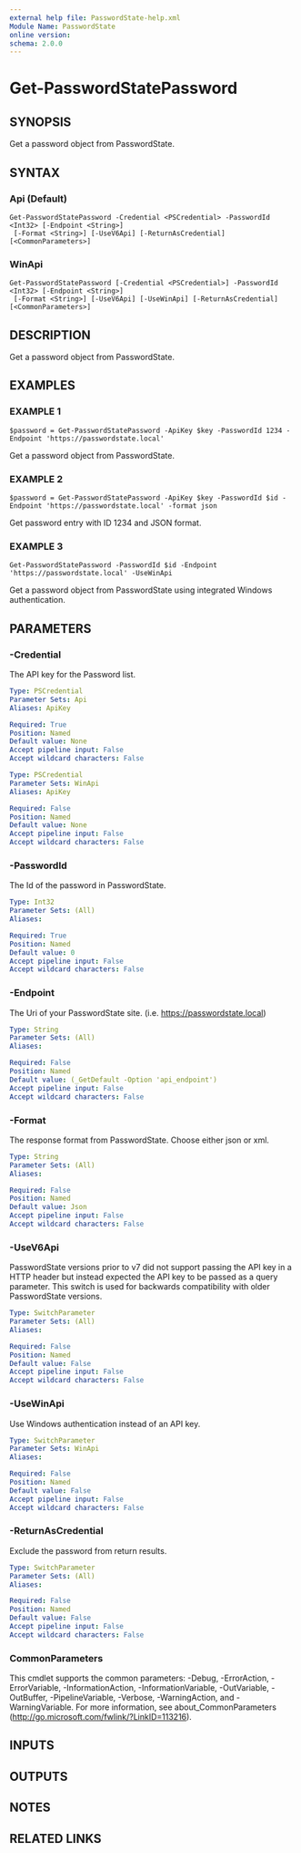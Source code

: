 ```yaml
---
external help file: PasswordState-help.xml
Module Name: PasswordState
online version:
schema: 2.0.0
---
```


# Get-PasswordStatePassword

## SYNOPSIS
Get a password object from PasswordState.

## SYNTAX

### Api (Default)
```
Get-PasswordStatePassword -Credential <PSCredential> -PasswordId <Int32> [-Endpoint <String>]
 [-Format <String>] [-UseV6Api] [-ReturnAsCredential] [<CommonParameters>]
```

### WinApi
```
Get-PasswordStatePassword [-Credential <PSCredential>] -PasswordId <Int32> [-Endpoint <String>]
 [-Format <String>] [-UseV6Api] [-UseWinApi] [-ReturnAsCredential] [<CommonParameters>]
```

## DESCRIPTION
Get a password object from PasswordState.

## EXAMPLES

### EXAMPLE 1
```
$password = Get-PasswordStatePassword -ApiKey $key -PasswordId 1234 -Endpoint 'https://passwordstate.local'
```

Get a password object from PasswordState.

### EXAMPLE 2
```
$password = Get-PasswordStatePassword -ApiKey $key -PasswordId $id -Endpoint 'https://passwordstate.local' -format json
```

Get password entry with ID 1234 and JSON format.

### EXAMPLE 3
```
Get-PasswordStatePassword -PasswordId $id -Endpoint 'https://passwordstate.local' -UseWinApi
```

Get a password object from PasswordState using integrated Windows authentication.

## PARAMETERS

### -Credential
The API key for the Password list.

```yaml
Type: PSCredential
Parameter Sets: Api
Aliases: ApiKey

Required: True
Position: Named
Default value: None
Accept pipeline input: False
Accept wildcard characters: False
```

```yaml
Type: PSCredential
Parameter Sets: WinApi
Aliases: ApiKey

Required: False
Position: Named
Default value: None
Accept pipeline input: False
Accept wildcard characters: False
```

### -PasswordId
The Id of the password in PasswordState.

```yaml
Type: Int32
Parameter Sets: (All)
Aliases:

Required: True
Position: Named
Default value: 0
Accept pipeline input: False
Accept wildcard characters: False
```

### -Endpoint
The Uri of your PasswordState site.
(i.e.
https://passwordstate.local)

```yaml
Type: String
Parameter Sets: (All)
Aliases:

Required: False
Position: Named
Default value: (_GetDefault -Option 'api_endpoint')
Accept pipeline input: False
Accept wildcard characters: False
```

### -Format
The response format from PasswordState.
Choose either json or xml.

```yaml
Type: String
Parameter Sets: (All)
Aliases:

Required: False
Position: Named
Default value: Json
Accept pipeline input: False
Accept wildcard characters: False
```

### -UseV6Api
PasswordState versions prior to v7 did not support passing the API key in a HTTP header
but instead expected the API key to be passed as a query parameter.
This switch is used for backwards compatibility with older PasswordState versions.

```yaml
Type: SwitchParameter
Parameter Sets: (All)
Aliases:

Required: False
Position: Named
Default value: False
Accept pipeline input: False
Accept wildcard characters: False
```

### -UseWinApi
Use Windows authentication instead of an API key.

```yaml
Type: SwitchParameter
Parameter Sets: WinApi
Aliases:

Required: False
Position: Named
Default value: False
Accept pipeline input: False
Accept wildcard characters: False
```

### -ReturnAsCredential
Exclude the password from return results.

```yaml
Type: SwitchParameter
Parameter Sets: (All)
Aliases:

Required: False
Position: Named
Default value: False
Accept pipeline input: False
Accept wildcard characters: False
```

### CommonParameters
This cmdlet supports the common parameters: -Debug, -ErrorAction, -ErrorVariable, -InformationAction, -InformationVariable, -OutVariable, -OutBuffer, -PipelineVariable, -Verbose, -WarningAction, and -WarningVariable. For more information, see about_CommonParameters (http://go.microsoft.com/fwlink/?LinkID=113216).

## INPUTS

## OUTPUTS

## NOTES

## RELATED LINKS
